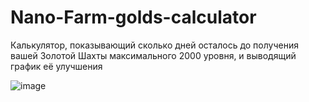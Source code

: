 # Nano-Farm-golds-calculator

Калькулятор, показывающий сколько дней осталось до получения вашей Золотой Шахты максимального 2000 уровня, и выводящий график её улучшения

![image](https://github.com/USBashka/Nano-Farm-golds-calculator/assets/51191280/dc8392ae-f518-40f0-906f-4ab0a1cba859)
